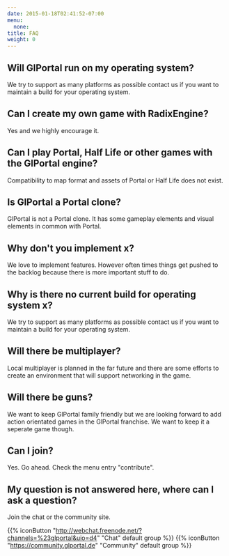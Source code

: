 ```yaml
---
date: 2015-01-18T02:41:52-07:00
menu:
  none:
title: FAQ
weight: 0
---
```

## Will GlPortal run on my operating system?
We try to support as many platforms as possible contact us if you want to maintain a build for your operating system.
## Can I create my own game with RadixEngine?
Yes and we highly encourage it.
## Can I play Portal, Half Life or other games with the GlPortal engine?
Compatibility to map format and assets of Portal or Half Life does not exist.
## Is GlPortal a Portal clone?
GlPortal is not a Portal clone. It has some gameplay elements and visual elements in common with Portal.
## Why don't you implement x?
We love to implement features. However often times things get pushed to the backlog because there is more important stuff to do.
## Why is there no current build for operating system x?
We try to support as many platforms as possible contact us if you want to maintain a build for your operating system.
## Will there be multiplayer?
Local multiplayer is planned in the far future and there are some efforts to create an environment that will support networking in the game. 
## Will there be guns?
We want to keep GlPortal family friendly but we are looking forward to add action orientated games in the GlPortal franchise. We want to keep it a seperate game though.
## Can I join?
Yes. Go ahead. Check the menu entry "contribute".
## My question is not answered here, where can I ask a question?
Join the chat or the community site.

{{% iconButton "http://webchat.freenode.net/?channels=%23glportal&uio=d4" "Chat" default group %}}
{{% iconButton "https://community.glportal.de" "Community" default group %}}
